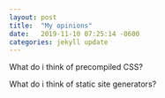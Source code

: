 ```yaml
---
layout: post
title:  "My opinions"
date:   2019-11-10 07:25:14 -0600
categories: jekyll update
---
```

What do i think of precompiled CSS?


What do i think of static site generators?